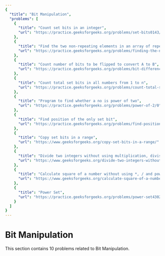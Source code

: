 ```yaml
---
{
  "title": "Bit Manipulation",
  "problems": [
    {
      "title": "Count set bits in an integer",
      "url": "https://practice.geeksforgeeks.org/problems/set-bits0143/1"
    },
    {
      "title": "Find the two non-repeating elements in an array of repeating elements",
      "url": "https://practice.geeksforgeeks.org/problems/finding-the-numbers0215/1"
    },
    {
      "title": "Count number of bits to be flipped to convert A to B",
      "url": "https://practice.geeksforgeeks.org/problems/bit-difference/0"
    },
    {
      "title": "Count total set bits in all numbers from 1 to n",
      "url": "https://practice.geeksforgeeks.org/problems/count-total-set-bits/0"
    },
    {
      "title": "Program to find whether a no is power of two",
      "url": "https://practice.geeksforgeeks.org/problems/power-of-2/0"
    },
    {
      "title": "Find position of the only set bit",
      "url": "https://practice.geeksforgeeks.org/problems/find-position-of-set-bit3706/1"
    },
    {
      "title": "Copy set bits in a range",
      "url": "https://www.geeksforgeeks.org/copy-set-bits-in-a-range/"
    },
    {
      "title": "Divide two integers without using multiplication, division and mod operator",
      "url": "https://www.geeksforgeeks.org/divide-two-integers-without-using-multiplication-division-mod-operator/"
    },
    {
      "title": "Calculate square of a number without using *, / and pow()",
      "url": "https://www.geeksforgeeks.org/calculate-square-of-a-number-without-using-and-pow/"
    },
    {
      "title": "Power Set",
      "url": "https://practice.geeksforgeeks.org/problems/power-set4302/1"
    }
  ]
}
---
```

# Bit Manipulation

This section contains 10 problems related to Bit Manipulation.
